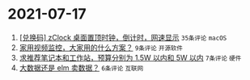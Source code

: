 # 2021-07-17

1. [[兑换码] zClock 桌面置顶时钟，倒计时，网速显示](https://www.v2ex.com/t/790028) `35条评论` `macOS`
1. [家用视频监控，大家用的什么方案？](https://www.v2ex.com/t/790029) `9条评论` `开源软件`
1. [求推荐笔记本和工作站，预算分别为 1.5W 以内和 5W 以内](https://www.v2ex.com/t/790025) `7条评论` `硬件`
1. [大数据还是 elm 卖数据？](https://www.v2ex.com/t/790031) `6条评论` `互联网`
